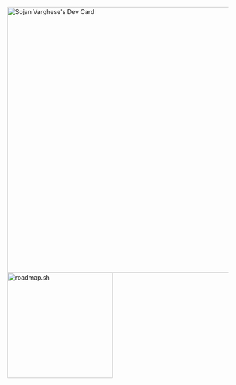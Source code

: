 <a href="https://app.daily.dev/sojanxvarghese"><img src="https://api.daily.dev/devcards/v2/qjTwlXpDIEKhIjMxgeh5i.png?type=wide&r=aux" width="605" alt="Sojan Varghese's Dev Card"/></a>
<a href="https://roadmap.sh"><img src="https://roadmap.sh/card/tall/68a225a4db704a263351e799?variant=dark" width="239.5" alt="roadmap.sh" style="border-radius;"/></a>
